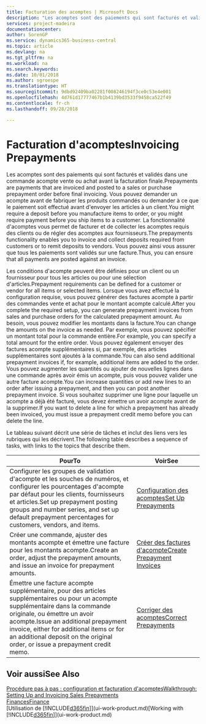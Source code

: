 ```yaml
---
title: Facturation des acomptes | Microsoft Docs
description: "Les acomptes sont des paiements qui sont facturés et validés dans une commande acompte vente ou achat avant la facturation finale. Vous pouvez demander un acompte avant de fabriquer les produits commandés ou demander à ce que le paiement soit effectué avant d'envoyer les articles à un client. La fonctionnalité d'acomptes vous permet de facturer et de collecter les acomptes requis des clients ou de régler des acomptes aux fournisseurs. Vous pouvez ainsi vous assurer que tous les paiements sont validés sur une facture."
services: project-madeira
documentationcenter: 
author: SorenGP
ms.service: dynamics365-business-central
ms.topic: article
ms.devlang: na
ms.tgt_pltfrm: na
ms.workload: na
ms.search.keywords: 
ms.date: 10/01/2018
ms.author: sgroespe
ms.translationtype: HT
ms.sourcegitcommit: 9dbd92409ba02281f008246194f3ce0c53e4e001
ms.openlocfilehash: 4d761d17777467b1b4139bd3533f9458ca522f49
ms.contentlocale: fr-ch
ms.lasthandoff: 09/28/2018

---
```

# <a name="invoicing-prepayments"></a><span data-ttu-id="c3e27-106">Facturation d'acomptes</span><span class="sxs-lookup"><span data-stu-id="c3e27-106">Invoicing Prepayments</span></span>
<span data-ttu-id="c3e27-107">Les acomptes sont des paiements qui sont facturés et validés dans une commande acompte vente ou achat avant la facturation finale.</span><span class="sxs-lookup"><span data-stu-id="c3e27-107">Prepayments are payments that are invoiced and posted to a sales or purchase prepayment order before final invoicing.</span></span> <span data-ttu-id="c3e27-108">Vous pouvez demander un acompte avant de fabriquer les produits commandés ou demander à ce que le paiement soit effectué avant d'envoyer les articles à un client.</span><span class="sxs-lookup"><span data-stu-id="c3e27-108">You might require a deposit before you manufacture items to order, or you might require payment before you ship items to a customer.</span></span> <span data-ttu-id="c3e27-109">La fonctionnalité d'acomptes vous permet de facturer et de collecter les acomptes requis des clients ou de régler des acomptes aux fournisseurs.</span><span class="sxs-lookup"><span data-stu-id="c3e27-109">The prepayments functionality enables you to invoice and collect deposits required from customers or to remit deposits to vendors.</span></span> <span data-ttu-id="c3e27-110">Vous pouvez ainsi vous assurer que tous les paiements sont validés sur une facture.</span><span class="sxs-lookup"><span data-stu-id="c3e27-110">Thus, you can ensure that all payments are posted against an invoice.</span></span>  

 <span data-ttu-id="c3e27-111">Les conditions d'acompte peuvent être définies pour un client ou un fournisseur pour tous les articles ou pour une sélection d'articles.</span><span class="sxs-lookup"><span data-stu-id="c3e27-111">Prepayment requirements can be defined for a customer or vendor for all items or selected items.</span></span> <span data-ttu-id="c3e27-112">Lorsque vous avez effectué la configuration requise, vous pouvez générer des factures acompte à partir des commandes vente et achat pour le montant acompte calculé.</span><span class="sxs-lookup"><span data-stu-id="c3e27-112">After you complete the required setup, you can generate prepayment invoices from sales and purchase orders for the calculated prepayment amount.</span></span> <span data-ttu-id="c3e27-113">Au besoin, vous pouvez modifier les montants dans la facture.</span><span class="sxs-lookup"><span data-stu-id="c3e27-113">You can change the amounts on the invoice as needed.</span></span> <span data-ttu-id="c3e27-114">Par exemple, vous pouvez spécifier un montant total pour la commande entière.</span><span class="sxs-lookup"><span data-stu-id="c3e27-114">For example, you can specify a total amount for the entire order.</span></span> <span data-ttu-id="c3e27-115">Vous pouvez également envoyer des factures acompte supplémentaires si, par exemple, des articles supplémentaires sont ajoutés à la commande.</span><span class="sxs-lookup"><span data-stu-id="c3e27-115">You can also send additional prepayment invoices if, for example, additional items are added to the order.</span></span> <span data-ttu-id="c3e27-116">Vous pouvez augmenter les quantités ou ajouter de nouvelles lignes dans une commande après avoir émis un acompte, puis vous pouvez valider une autre facture acompte.</span><span class="sxs-lookup"><span data-stu-id="c3e27-116">You can increase quantities or add new lines to an order after issuing a prepayment, and then you can post another prepayment invoice.</span></span> <span data-ttu-id="c3e27-117">Si vous souhaitez supprimer une ligne pour laquelle un acompte a déjà été facturé, vous devez émettre un avoir acompte avant de la supprimer.</span><span class="sxs-lookup"><span data-stu-id="c3e27-117">If you want to delete a line for which a prepayment has already been invoiced, you must issue a prepayment credit memo before you can delete the line.</span></span>  

 <span data-ttu-id="c3e27-118">Le tableau suivant décrit une série de tâches et inclut des liens vers les rubriques qui les décrivent.</span><span class="sxs-lookup"><span data-stu-id="c3e27-118">The following table describes a sequence of tasks, with links to the topics that describe them.</span></span>

|<span data-ttu-id="c3e27-119">**Pour**</span><span class="sxs-lookup"><span data-stu-id="c3e27-119">**To**</span></span>|<span data-ttu-id="c3e27-120">**Voir**</span><span class="sxs-lookup"><span data-stu-id="c3e27-120">**See**</span></span>|  
|------------|-------------|  
|<span data-ttu-id="c3e27-121">Configurer les groupes de validation d'acompte et les souches de numéros, et configurer les pourcentages d'acompte par défaut pour les clients, fournisseurs et articles.</span><span class="sxs-lookup"><span data-stu-id="c3e27-121">Set up prepayment posting groups and number series, and set up default prepayment percentages for customers, vendors, and items.</span></span>|[<span data-ttu-id="c3e27-122">Configuration des acomptes</span><span class="sxs-lookup"><span data-stu-id="c3e27-122">Set Up Prepayments</span></span>](finance-set-up-prepayments.md)|
|<span data-ttu-id="c3e27-123">Créer une commande, ajuster des montants acompte et émettre une facture pour les montants acompte.</span><span class="sxs-lookup"><span data-stu-id="c3e27-123">Create an order, adjust the prepayment amounts, and issue an invoice for prepayment amounts.</span></span>|[<span data-ttu-id="c3e27-124">Créer des factures d'acompte</span><span class="sxs-lookup"><span data-stu-id="c3e27-124">Create Prepayment Invoices</span></span>](finance-how-to-create-prepayment-invoices.md)|  
|<span data-ttu-id="c3e27-125">Émettre une facture acompte supplémentaire, pour des articles supplémentaires ou pour un acompte supplémentaire dans la commande originale, ou émettre un avoir acompte.</span><span class="sxs-lookup"><span data-stu-id="c3e27-125">Issue an additional prepayment invoice, either for additional items or for an additional deposit on the original order, or issue a prepayment credit memo.</span></span>|[<span data-ttu-id="c3e27-126">Corriger des acomptes</span><span class="sxs-lookup"><span data-stu-id="c3e27-126">Correct Prepayments</span></span>](finance-how-to-correct-prepayments.md)|  

## <a name="see-also"></a><span data-ttu-id="c3e27-127">Voir aussi</span><span class="sxs-lookup"><span data-stu-id="c3e27-127">See Also</span></span>  
[<span data-ttu-id="c3e27-128">Procédure pas à pas : configuration et facturation d'acomptes</span><span class="sxs-lookup"><span data-stu-id="c3e27-128">Walkthrough: Setting Up and Invoicing Sales Prepayments</span></span>](walkthrough-setting-up-and-invoicing-sales-prepayments.md)  
[<span data-ttu-id="c3e27-129">Finances</span><span class="sxs-lookup"><span data-stu-id="c3e27-129">Finance</span></span>](finance.md)  
<span data-ttu-id="c3e27-130">[Utilisation de [!INCLUDE[d365fin](includes/d365fin_md.md)]](ui-work-product.md)</span><span class="sxs-lookup"><span data-stu-id="c3e27-130">[Working with [!INCLUDE[d365fin](includes/d365fin_md.md)]](ui-work-product.md)</span></span>

